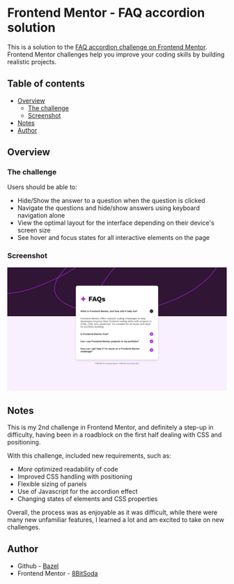 # Frontend Mentor - FAQ accordion solution

This is a solution to the [FAQ accordion challenge on Frontend Mentor](https://www.frontendmentor.io/challenges/faq-accordion-wyfFdeBwBz). Frontend Mentor challenges help you improve your coding skills by building realistic projects.

## Table of contents

- [Overview](#overview)
  - [The challenge](#the-challenge)
  - [Screenshot](#screenshot)
- [Notes](#notes)
- [Author](#author)

## Overview

### The challenge

Users should be able to:

- Hide/Show the answer to a question when the question is clicked
- Navigate the questions and hide/show answers using keyboard navigation alone
- View the optimal layout for the interface depending on their device's screen size
- See hover and focus states for all interactive elements on the page

### Screenshot

![Screenshot #1](design/screenshot.png)

## Notes

This is my 2nd challenge in Frontend Mentor, and definitely a step-up in difficulty, having been in a roadblock on the first half dealing with CSS and positioning.

With this challenge, included new requirements, such as:

- *More* optimized readability of code
- Improved CSS handling with positioning
- Flexible sizing of panels
- Use of Javascript for the accordion effect
- Changing states of elements and CSS properties

Overall, the process was as enjoyable as it was difficult, while there were many new unfamiliar features, I learned a lot and am excited to take on new challenges.

## Author

- Github - [Bazel](https://github.com/8BitSoda)
- Frontend Mentor - [8BitSoda](https://www.frontendmentor.io/profile/8BitSoda)
